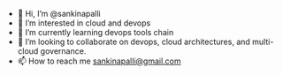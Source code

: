 - 👋 Hi, I’m @sankinapalli
- 👀 I’m interested in cloud and devops
- 🌱 I’m currently learning devops tools chain
- 💞️ I’m looking to collaborate on devops, cloud architectures, and multi-cloud governance.
- 📫 How to reach me sankinapalli@gmail.com

<!---
sankinap/sankinap is a ✨ special ✨ repository because its `README.md` (this file) appears on your GitHub profile.
You can click the Preview link to take a look at your changes.
--->
